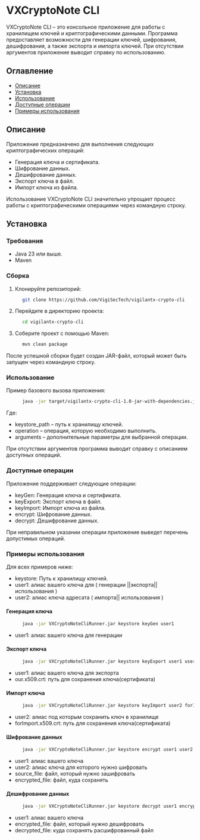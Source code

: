 # VXCryptoNote CLI

VXCryptoNote CLI – это консольное приложение для работы с хранилищем ключей и криптографическими данными. Программа предоставляет возможности для генерации ключей, шифрования, дешифрования, а также экспорта и импорта ключей. При отсутствии аргументов приложение выводит справку по использованию.

## Оглавление

- [Описание](#описание)
- [Установка](#установка)
- [Использование](#использование)
- [Доступные операции](#доступные-операции)
- [Примеры использования](#примеры-использования)

## Описание

Приложение предназначено для выполнения следующих криптографических операций:

- Генерация ключа и сертификата.
- Шифрование данных.
- Дешифрование данных.
- Экспорт ключа в файл.
- Импорт ключа из файла.

Использование VXCryptoNote CLI значительно упрощает процесс работы с криптографическими операциями через командную строку.

## Установка

### Требования

- Java 23 или выше.
- Maven

### Сборка

1. Клонируйте репозиторий:
```bash
      git clone https://github.com/VigiSecTech/vigilantx-crypto-cli
```
2. Перейдите в директорию проекта:
```bash
      cd vigilantx-crypto-cli
```
3. Соберите проект с помощью Maven:
```bash
      mvn clean package
```
После успешной сборки будет создан JAR-файл, который может быть запущен через командную строку.

### Использование
Пример базового вызова приложения:
```bash
      java -jar target/vigilantx-crypto-cli-1.0-jar-with-dependencies.jar keystore_path operation arguments
```
Где:

- keystore_path – путь к хранилищу ключей.
- operation – операция, которую необходимо выполнить.
- arguments – дополнительные параметры для выбранной операции.

При отсутствии аргументов программа выводит справку с описанием доступных операций.


### Доступные операции
Приложение поддерживает следующие операции:

- keyGen: Генерация ключа и сертификата.
- keyExport: Экспорт ключа в файл.
- keyImport: Импорт ключа из файла.
- encrypt: Шифрование данных.
- decrypt: Дешифрование данных.

При неправильном указании операции приложение выведет перечень допустимых операций.


### Примеры использования

Для всех примеров ниже:

- keystore: Путь к хранилищу ключей.
- user1: алиас вашего ключа для ( генерации ||экспорта|| использования )
- user2: алиас ключа адресата ( импорта|| использования )

#### Генерация ключа
```bash
      java -jar VXCryptoNoteCliRunner.jar keystore keyGen user1
```
- user1: алиас вашего ключа для генерации

#### Экспорт ключа
```bash
      java -jar VXCryptoNoteCliRunner.jar keystore keyExport user1 user1.x509.crt
```
- user1: алиас вашего ключа для экспорта
- our.x509.crt: путь для сохранения ключа(сертификата)
#### Импорт ключа
```bash
      java -jar VXCryptoNoteCliRunner.jar keystore keyImport user2 forImport.x509.crt
```
- user2: алиас под которым сохранить ключ в хранилище
- forImport.x509.crt: путь для сохранения ключа(сертификата)

#### Шифрование данных
```bash
      java -jar VXCryptoNoteCliRunner.jar keystore encrypt user1 user2 source_file encrypted_file
```
- user1: алиас вашего ключа
- user2: алиас ключа для которого нужно шифровать
- source_file: файл, который нужно зашифровать
- encrypted_file: файл, куда сохранять

#### Дешифрование данных
```bash
      java -jar VXCryptoNoteCliRunner.jar keystore decrypt user1 encrypted_file decrypted_file
```
- user1: алиас вашего ключа
- encrypted_file: файл, который нужно дешифровать
- decrypted_file: куда сохранять расшифрованный файл
